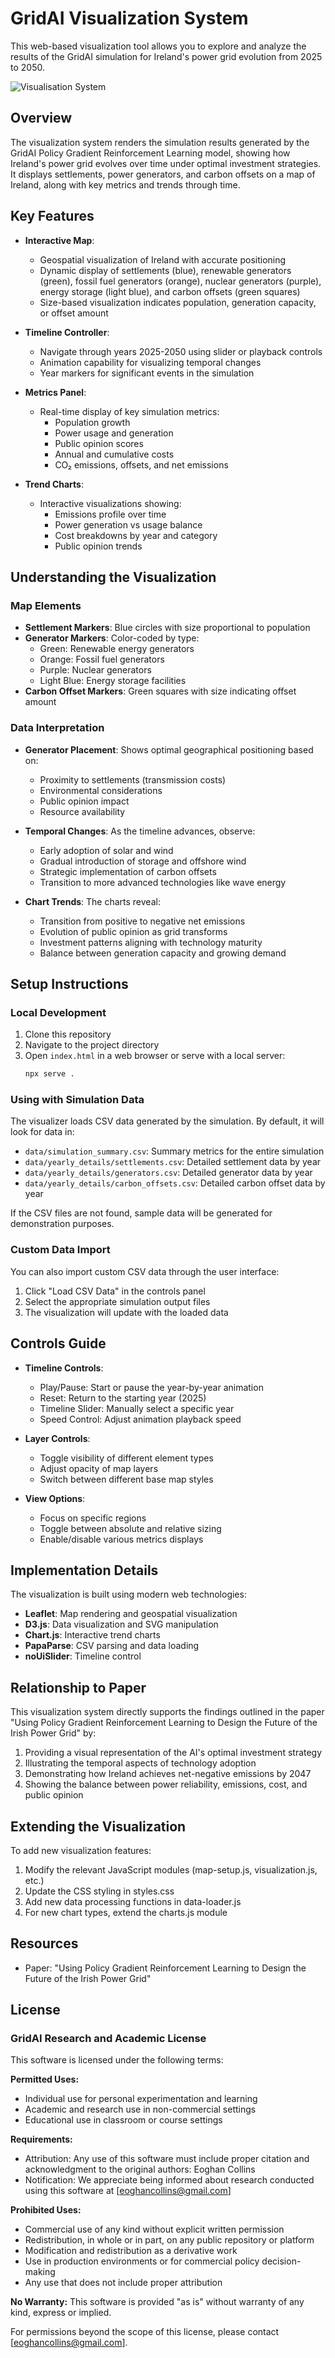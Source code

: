 # GridAI Visualization System

This web-based visualization tool allows you to explore and analyze the results of the GridAI simulation for Ireland's power grid evolution from 2025 to 2050.

![Visualisation System](../media/Renderer.png)

## Overview

The visualization system renders the simulation results generated by the GridAI Policy Gradient Reinforcement Learning model, showing how Ireland's power grid evolves over time under optimal investment strategies. It displays settlements, power generators, and carbon offsets on a map of Ireland, along with key metrics and trends through time.

## Key Features

- **Interactive Map**: 
  - Geospatial visualization of Ireland with accurate positioning
  - Dynamic display of settlements (blue), renewable generators (green), fossil fuel generators (orange), nuclear generators (purple), energy storage (light blue), and carbon offsets (green squares)
  - Size-based visualization indicates population, generation capacity, or offset amount

- **Timeline Controller**:
  - Navigate through years 2025-2050 using slider or playback controls
  - Animation capability for visualizing temporal changes
  - Year markers for significant events in the simulation

- **Metrics Panel**:
  - Real-time display of key simulation metrics:
    - Population growth
    - Power usage and generation
    - Public opinion scores
    - Annual and cumulative costs
    - CO₂ emissions, offsets, and net emissions

- **Trend Charts**:
  - Interactive visualizations showing:
    - Emissions profile over time
    - Power generation vs usage balance
    - Cost breakdowns by year and category
    - Public opinion trends

## Understanding the Visualization

### Map Elements

- **Settlement Markers**: Blue circles with size proportional to population
- **Generator Markers**: Color-coded by type:
  - Green: Renewable energy generators
  - Orange: Fossil fuel generators
  - Purple: Nuclear generators
  - Light Blue: Energy storage facilities
- **Carbon Offset Markers**: Green squares with size indicating offset amount

### Data Interpretation

- **Generator Placement**: Shows optimal geographical positioning based on:
  - Proximity to settlements (transmission costs)
  - Environmental considerations
  - Public opinion impact
  - Resource availability

- **Temporal Changes**: As the timeline advances, observe:
  - Early adoption of solar and wind
  - Gradual introduction of storage and offshore wind
  - Strategic implementation of carbon offsets
  - Transition to more advanced technologies like wave energy

- **Chart Trends**: The charts reveal:
  - Transition from positive to negative net emissions
  - Evolution of public opinion as grid transforms
  - Investment patterns aligning with technology maturity
  - Balance between generation capacity and growing demand

## Setup Instructions

### Local Development

1. Clone this repository
2. Navigate to the project directory
3. Open `index.html` in a web browser or serve with a local server:
   ```bash
   npx serve .
   ```

### Using with Simulation Data

The visualizer loads CSV data generated by the simulation. By default, it will look for data in:

- `data/simulation_summary.csv`: Summary metrics for the entire simulation
- `data/yearly_details/settlements.csv`: Detailed settlement data by year
- `data/yearly_details/generators.csv`: Detailed generator data by year
- `data/yearly_details/carbon_offsets.csv`: Detailed carbon offset data by year

If the CSV files are not found, sample data will be generated for demonstration purposes.

### Custom Data Import

You can also import custom CSV data through the user interface:

1. Click "Load CSV Data" in the controls panel
2. Select the appropriate simulation output files
3. The visualization will update with the loaded data

## Controls Guide

- **Timeline Controls**:
  - Play/Pause: Start or pause the year-by-year animation
  - Reset: Return to the starting year (2025)
  - Timeline Slider: Manually select a specific year
  - Speed Control: Adjust animation playback speed

- **Layer Controls**:
  - Toggle visibility of different element types
  - Adjust opacity of map layers
  - Switch between different base map styles

- **View Options**:
  - Focus on specific regions
  - Toggle between absolute and relative sizing
  - Enable/disable various metrics displays

## Implementation Details

The visualization is built using modern web technologies:

- **Leaflet**: Map rendering and geospatial visualization
- **D3.js**: Data visualization and SVG manipulation
- **Chart.js**: Interactive trend charts
- **PapaParse**: CSV parsing and data loading
- **noUiSlider**: Timeline control

## Relationship to Paper

This visualization system directly supports the findings outlined in the paper "Using Policy Gradient Reinforcement Learning to Design the Future of the Irish Power Grid" by:

1. Providing a visual representation of the AI's optimal investment strategy
2. Illustrating the temporal aspects of technology adoption
3. Demonstrating how Ireland achieves net-negative emissions by 2047
4. Showing the balance between power reliability, emissions, cost, and public opinion

## Extending the Visualization

To add new visualization features:

1. Modify the relevant JavaScript modules (map-setup.js, visualization.js, etc.)
2. Update the CSS styling in styles.css
3. Add new data processing functions in data-loader.js
4. For new chart types, extend the charts.js module

## Resources

- Paper: "Using Policy Gradient Reinforcement Learning to Design the Future of the Irish Power Grid"

## License

### GridAI Research and Academic License

This software is licensed under the following terms:

**Permitted Uses:**
- Individual use for personal experimentation and learning
- Academic and research use in non-commercial settings
- Educational use in classroom or course settings

**Requirements:**
- Attribution: Any use of this software must include proper citation and acknowledgment to the original authors: Eoghan Collins
- Notification: We appreciate being informed about research conducted using this software at [eoghancollins@gmail.com]

**Prohibited Uses:**
- Commercial use of any kind without explicit written permission
- Redistribution, in whole or in part, on any public repository or platform
- Modification and redistribution as a derivative work
- Use in production environments or for commercial policy decision-making
- Any use that does not include proper attribution

**No Warranty:** This software is provided "as is" without warranty of any kind, express or implied.

For permissions beyond the scope of this license, please contact [eoghancollins@gmail.com].